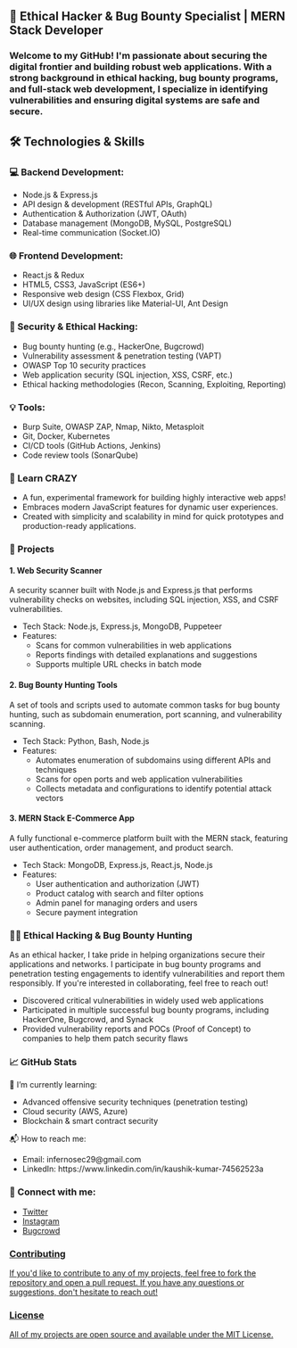 <h2>🚀 Ethical Hacker & Bug Bounty Specialist | MERN Stack Developer </h2>

<h3>Welcome to my GitHub! I'm passionate about securing the digital frontier and building robust web applications. With a strong background in ethical hacking, bug bounty programs, and full-stack web development, I specialize in identifying vulnerabilities and ensuring digital systems are safe and secure.</h3>

<h2>🛠️ Technologies & Skills</h2>

<h3>💻 Backend Development:</h3>
<ul>
    <li>Node.js & Express.js</li>
    <li>API design & development (RESTful APIs, GraphQL)</li>
    <li>Authentication & Authorization (JWT, OAuth)</li>
    <li>Database management (MongoDB, MySQL, PostgreSQL)</li>
    <li>Real-time communication (Socket.IO)</li>
</ul>

<h3>🌐 Frontend Development:</h3>
<ul>
    <li>React.js & Redux</li>
    <li>HTML5, CSS3, JavaScript (ES6+)</li>
    <li>Responsive web design (CSS Flexbox, Grid)</li>
    <li>UI/UX design using libraries like Material-UI, Ant Design</li>
</ul>

<h3>🔐 Security & Ethical Hacking:</h3>
<ul>
    <li>Bug bounty hunting (e.g., HackerOne, Bugcrowd)</li>
    <li>Vulnerability assessment & penetration testing (VAPT)</li>
    <li>OWASP Top 10 security practices</li>
    <li>Web application security (SQL injection, XSS, CSRF, etc.)</li>
    <li>Ethical hacking methodologies (Recon, Scanning, Exploiting, Reporting)</li>
</ul>

<h3>💡 Tools:</h3>
<ul>
    <li>Burp Suite, OWASP ZAP, Nmap, Nikto, Metasploit</li>
    <li>Git, Docker, Kubernetes</li>
    <li>CI/CD tools (GitHub Actions, Jenkins)</li>
    <li>Code review tools (SonarQube)</li>
</ul>

<h3>🎉 Learn CRAZY</h3>
<ul>
    <li>A fun, experimental framework for building highly interactive web apps!</li>
    <li>Embraces modern JavaScript features for dynamic user experiences.</li>
    <li>Created with simplicity and scalability in mind for quick prototypes and production-ready applications.</li>
</ul>

<h3>🚀 Projects</h3>

<h4>1. Web Security Scanner</h4>
<p>A security scanner built with Node.js and Express.js that performs vulnerability checks on websites, including SQL injection, XSS, and CSRF vulnerabilities.</p>
<ul>
    <li>Tech Stack: Node.js, Express.js, MongoDB, Puppeteer</li>
    <li>Features:
        <ul>
            <li>Scans for common vulnerabilities in web applications</li>
            <li>Reports findings with detailed explanations and suggestions</li>
            <li>Supports multiple URL checks in batch mode</li>
        </ul>
    </li>
</ul>

<h4>2. Bug Bounty Hunting Tools</h4>
<p>A set of tools and scripts used to automate common tasks for bug bounty hunting, such as subdomain enumeration, port scanning, and vulnerability scanning.</p>
<ul>
    <li>Tech Stack: Python, Bash, Node.js</li>
    <li>Features:
        <ul>
            <li>Automates enumeration of subdomains using different APIs and techniques</li>
            <li>Scans for open ports and web application vulnerabilities</li>
            <li>Collects metadata and configurations to identify potential attack vectors</li>
        </ul>
    </li>
</ul>

<h4>3. MERN Stack E-Commerce App</h4>
<p>A fully functional e-commerce platform built with the MERN stack, featuring user authentication, order management, and product search.</p>
<ul>
    <li>Tech Stack: MongoDB, Express.js, React.js, Node.js</li>
    <li>Features:
        <ul>
            <li>User authentication and authorization (JWT)</li>
            <li>Product catalog with search and filter options</li>
            <li>Admin panel for managing orders and users</li>
            <li>Secure payment integration</li>
        </ul>
    </li>
</ul>

<h3>🧑‍💻 Ethical Hacking & Bug Bounty Hunting</h3>

<p>As an ethical hacker, I take pride in helping organizations secure their applications and networks. I participate in bug bounty programs and penetration testing engagements to identify vulnerabilities and report them responsibly. If you're interested in collaborating, feel free to reach out!</p>

<ul>
    <li>Discovered critical vulnerabilities in widely used web applications</li>
    <li>Participated in multiple successful bug bounty programs, including HackerOne, Bugcrowd, and Synack</li>
    <li>Provided vulnerability reports and POCs (Proof of Concept) to companies to help them patch security flaws</li>
</ul>

<h3>📈 GitHub Stats</h3>

<p>🌱 I’m currently learning:</p>
<ul>
    <li>Advanced offensive security techniques (penetration testing)</li>
    <li>Cloud security (AWS, Azure)</li>
    <li>Blockchain & smart contract security</li>
</ul>

<p>📬 How to reach me:</p>
<ul>
    <li>Email: infernosec29@gmail.com</li>
    <li>LinkedIn: https://www.linkedin.com/in/kaushik-kumar-74562523a</li>
</ul>

<h3>🔗 Connect with me:</h3>
<ul>
    <li><a href="https://x.com/inferno101x1">Twitter</li>
    <li><a href="https://www.instagram.com/stories/inferno101x1researcher/">Instagram</li>
    <li><a href="https://bugcrowd.com/inferno101x1researcher">Bugcrowd</li>

</ul>

<h3>Contributing</h3>
<p>If you'd like to contribute to any of my projects, feel free to fork the repository and open a pull request. If you have any questions or suggestions, don't hesitate to reach out!</p>

<h3>License</h3>
<p>All of my projects are open source and available under the MIT License.</p>
